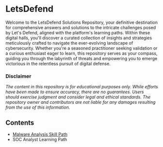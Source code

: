 # LetsDefend

Welcome to the LetsDefend Solutions Repository, your definitive destination for comprehensive answers and solutions to the intricate challenges posed by Let's Defend, aligned with the platform's learning paths. Within these digital halls, you'll discover a curated collection of insights and strategies meticulously crafted to navigate the ever-evolving landscape of cybersecurity. Whether you're a seasoned practitioner seeking validation or a curious enthusiast eager to learn, this repository serves as your compass, guiding you through the labyrinth of threats and empowering you to emerge victorious in the relentless pursuit of digital defense. 

### Disclaimer

_The content in this repository is for educational purposes only. While efforts have been made to ensure accuracy, there are no guarantees. Users should exercise judgment and consider legal and ethical standards. The repository owner and contributors are not liable for any damages resulting from the use of this information._

## Contents

- [Malware Analysis Skill Path](./Malware-Analysis/README.md)
- SOC Analyst Learning Path





